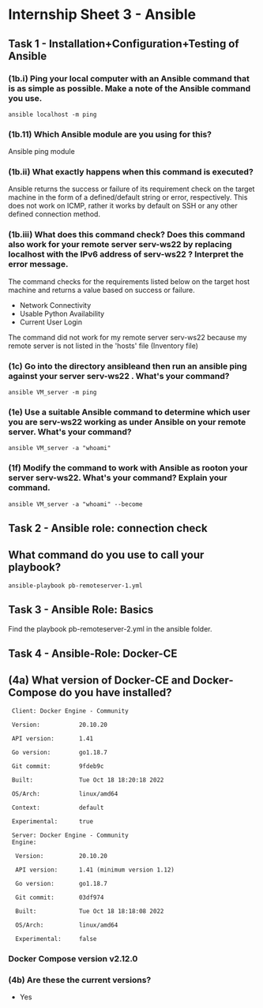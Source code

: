 # Internship Sheet 3 - Ansible 

## Task 1 - Installation+Configuration+Testing of Ansible
### (1b.i) Ping your local computer with an Ansible command that is as simple as possible. Make a note of the Ansible command you use. 
`ansible localhost -m ping`

### (1b.11) Which Ansible module are you using for this? 
 Ansible ping module

### (1b.ii) What exactly happens when this command is executed? 
Ansible returns the success or failure of its requirement check on the target machine in the form of a defined/default string or error, respectively. This does not work on ICMP, rather it works by default on SSH or any other defined connection method.

### (1b.iii) What does this command check? Does this command also work for your remote server serv-ws22 by replacing localhost with the IPv6 address of serv-ws22 ? Interpret the error message.
The command checks for the requirements listed below on the target host machine and returns a value based on success or failure.
- Network Connectivity
- Usable Python Availability
- Current User Login

The command did not work for my remote server serv-ws22  because my remote server is not listed in the 'hosts' file (Inventory file)

### (1c) Go into the directory ansibleand then run an ansible ping against your server serv-ws22  . What's your command?
`ansible VM_server -m ping`
  
### (1e) Use a suitable Ansible command to determine which user you are serv-ws22  working as under Ansible on your remote server. What's your command?
`ansible VM_server -a "whoami"`

### (1f) Modify the command to work with Ansible as rooton your server serv-ws22. What's your command? Explain your command.
`ansible VM_server -a "whoami" --become`

## Task 2 - Ansible role: connection check
## What command do you use to call your playbook?
`ansible-playbook pb-remoteserver-1.yml`
  
## Task 3 - Ansible Role: Basics
 Find the playbook pb-remoteserver-2.yml in the ansible folder.

## Task 4 - Ansible-Role: Docker-CE
## (4a) What version of Docker-CE and Docker-Compose do you have installed? 

```
 Client: Docker Engine - Community

 Version:           20.10.20

 API version:       1.41

 Go version:        go1.18.7

 Git commit:        9fdeb9c

 Built:             Tue Oct 18 18:20:18 2022

 OS/Arch:           linux/amd64

 Context:           default

 Experimental:      true

 Server: Docker Engine - Community
 Engine:

  Version:          20.10.20

  API version:      1.41 (minimum version 1.12)

  Go version:       go1.18.7

  Git commit:       03df974

  Built:            Tue Oct 18 18:18:08 2022

  OS/Arch:          linux/amd64

  Experimental:     false

```

### Docker Compose version v2.12.0


### (4b) Are these the current versions?
- Yes
